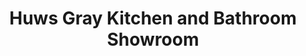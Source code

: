 ---
title: "Huws Gray Kitchen and Bathroom Showroom"
url: /cirencester/huws-gray-kitchen-and-bathroom-showroom/
shop: bathroom
---